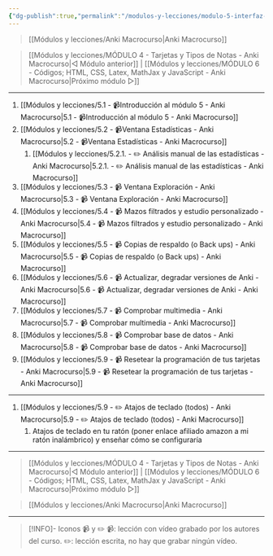 ```yaml
---
{"dg-publish":true,"permalink":"/modulos-y-lecciones/modulo-5-interfaz-de-anki-avanzada-anki-macrocurso/","noteIcon":"","updated":"2024-05-15T22:20:33.897+02:00"}
---
```



> [[Módulos y lecciones/Anki Macrocurso\|Anki Macrocurso]]

> [[Módulos y lecciones/MÓDULO 4 - Tarjetas y Tipos de Notas - Anki Macrocurso\|◁ Módulo anterior]] | [[Módulos y lecciones/MÓDULO 6 - Códigos; HTML, CSS, Latex, MathJax y JavaScript - Anki Macrocurso\|Próximo módulo ▷]]

---

1. [[Módulos y lecciones/5.1 - 📹Introducción al módulo 5 - Anki Macrocurso\|5.1 - 📹Introducción al módulo 5 - Anki Macrocurso]]
2. [[Módulos y lecciones/5.2 - 📹Ventana Estadísticas - Anki Macrocurso\|5.2 - 📹Ventana Estadísticas - Anki Macrocurso]]
	1. [[Módulos y lecciones/5.2.1. - ✏️ Análisis manual de las estadísticas - Anki Macrocurso\|5.2.1. - ✏️ Análisis manual de las estadísticas - Anki Macrocurso]]
3. [[Módulos y lecciones/5.3 - 📹 Ventana Exploración - Anki Macrocurso\|5.3 - 📹 Ventana Exploración - Anki Macrocurso]]
4. [[Módulos y lecciones/5.4 - 📹 Mazos filtrados y estudio personalizado - Anki Macrocurso\|5.4 - 📹 Mazos filtrados y estudio personalizado - Anki Macrocurso]]
5. [[Módulos y lecciones/5.5 - 📹 Copias de respaldo (o Back ups) - Anki Macrocurso\|5.5 - 📹 Copias de respaldo (o Back ups) - Anki Macrocurso]]
6. [[Módulos y lecciones/5.6 - 📹 Actualizar, degradar versiones de Anki - Anki Macrocurso\|5.6 - 📹 Actualizar, degradar versiones de Anki - Anki Macrocurso]]
7. [[Módulos y lecciones/5.7 - 📹 Comprobar multimedia - Anki Macrocurso\|5.7 - 📹 Comprobar multimedia - Anki Macrocurso]]
8. [[Módulos y lecciones/5.8 - 📹 Comprobar base de datos - Anki Macrocurso\|5.8 - 📹 Comprobar base de datos - Anki Macrocurso]]
9. [[Módulos y lecciones/5.9 - 📹 Resetear la programación de tus tarjetas  - Anki Macrocurso\|5.9 - 📹 Resetear la programación de tus tarjetas  - Anki Macrocurso]]

---

1. [[Módulos y lecciones/5.9 - ✏️ Atajos de teclado (todos) - Anki Macrocurso\|5.9 - ✏️ Atajos de teclado (todos) - Anki Macrocurso]]
	1. Atajos de teclado en tu ratón (poner enlace afiliado amazon a mi ratón inalámbrico) y enseñar cómo se configuraría

---

> [[Módulos y lecciones/MÓDULO 4 - Tarjetas y Tipos de Notas - Anki Macrocurso\|◁ Módulo anterior]] | [[Módulos y lecciones/MÓDULO 6 - Códigos; HTML, CSS, Latex, MathJax y JavaScript - Anki Macrocurso\|Próximo módulo ▷]]

> [[Módulos y lecciones/Anki Macrocurso\|Anki Macrocurso]]

---

> [!INFO]- Iconos 📹 y ✏️
> 📹: lección con vídeo grabado por los autores del curso.
> ✏️: lección escrita, no hay que grabar ningún vídeo.